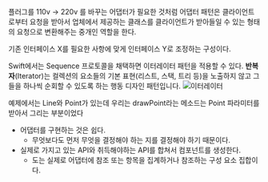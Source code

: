 플러그를 110v -> 220v 를 바꾸는 어댑터가 필요한 것처럼 어댑터 패턴은 클라이언트로부터 요청을 받아서 업체에서 제공하는 클래스를 클라이언트가 받아들일 수 있는 형태의 요청으로 변환해주는 중개인 역할을 한다.

기존 인터페이스 X를 필요한 사항에 맞게 인터페이스 Y로 조정하는 구성이다.

Swift에서는 Sequence 프로토콜을 채택하면 이터레이터 패턴을 적용할 수 있다.
**반복자**(Iterator)는 컬렉션의 요소들의 기본 표현​(리스트, 스택, 트리 등)​을 노출하지 않고 그들을 하나씩 순회할 수 있도록 하는 행동 디자인 패턴입니다.
![이터레이터](https://refactoring.guru/images/patterns/diagrams/iterator/structure-2x.png?id=b7b4708d3f279dd046eb1692f1cba710)

예제에서는 Line와 Point가 있는데 우리는 drawPoint라는 메소드는 Point 파라미터를 받아서 그리는 부분이었다

* 어댑터를 구현하는 것은 쉽다.
	* 무엇보다도 먼저 무엇을 결정해야 하는 지를 결정해야 하기 때문이다.
* 실제로 가지고 있는 API와 취득해야하는 API를 합쳐서 컴포넌트를 생성한다.
	* 도는 실제로 어댑터에 참조 또는 항목을 집계하거나 참조하는 구성 요소 집합이다.